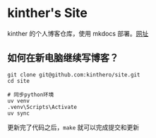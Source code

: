 # kinther's Site

kinther 的个人博客仓库，使用 mkdocs 部署。[网址](https://kinthero.github.io/site/)

## 如何在新电脑继续写博客？

```shell
git clone git@github.com:kinthero/site.git
cd site

# 同步python环境
uv venv
.venv\Scripts\Activate
uv sync
```

更新完了代码之后，`make` 就可以完成提交和更新
